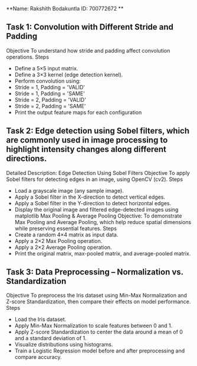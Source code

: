 **Name: Rakshith Bodakuntla
ID: 700772672
**


## Task 1: Convolution with Different Stride and Padding
Objective
To understand how stride and padding affect convolution operations.
Steps
- Define a 5×5 input matrix.
- Define a 3×3 kernel (edge detection kernel).
- Perform convolution using:
- Stride = 1, Padding = 'VALID'
- Stride = 1, Padding = 'SAME'
- Stride = 2, Padding = 'VALID'
- Stride = 2, Padding = 'SAME'
- Print the output feature maps for each configuration


## Task 2: Edge detection using Sobel filters, which are commonly used in image processing to highlight intensity changes along different directions.
Detailed Description: Edge Detection Using Sobel Filters
Objective
To apply Sobel filters for detecting edges in an image, using OpenCV (cv2).
Steps
- Load a grayscale image (any sample image).
- Apply a Sobel filter in the X-direction to detect vertical edges.
- Apply a Sobel filter in the Y-direction to detect horizontal edges.
- Display the original image and filtered edge-detected images using matplotlib
Max Pooling & Average Pooling
Objective:
To demonstrate Max Pooling and Average Pooling, which help reduce spatial dimensions while preserving essential features.
Steps
- Create a random 4×4 matrix as input data.
- Apply a 2×2 Max Pooling operation.
- Apply a 2×2 Average Pooling operation.
- Print the original matrix, max-pooled matrix, and average-pooled matrix.


## Task 3: Data Preprocessing – Normalization vs. Standardization
Objective
To preprocess the Iris dataset using Min-Max Normalization and Z-score Standardization, then compare their effects on model performance.
Steps
- Load the Iris dataset.
- Apply Min-Max Normalization to scale features between 0 and 1.
- Apply Z-score Standardization to center the data around a mean of 0 and a standard deviation of 1.
- Visualize distributions using histograms.
- Train a Logistic Regression model before and after preprocessing and compare accuracy.
